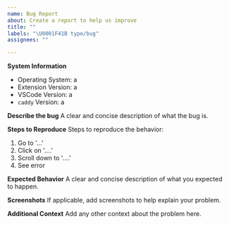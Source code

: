 ```yaml
---
name: Bug Report
about: Create a report to help us improve
title: ""
labels: "\U0001F41B type/bug"
assignees: ""

---
```


**System Information**
* Operating System: a
* Extension Version: a
* VSCode Version: a
* `caddy` Version: a

**Describe the bug**
A clear and concise description of what the bug is.

**Steps to Reproduce**
Steps to reproduce the behavior:
1. Go to '...'
2. Click on '....'
3. Scroll down to '....'
4. See error

**Expected Behavior**
A clear and concise description of what you expected to happen.

**Screenshots**
If applicable, add screenshots to help explain your problem.

**Additional Context**
Add any other context about the problem here.
